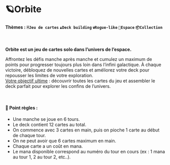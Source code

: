 # 🪐Orbite
#### Thèmes : `🃏Jeu de cartes` `♟️Deck building` `💀Rogue-like` `🌠Espace` `📦Collection`
<br>

**Orbite est un jeu de cartes solo dans l’univers de l’espace.**  

Affrontez les défis manche après manche et cumulez un maximum de points pour progresser toujours plus loin dans l’infini galactique.
À chaque victoire, débloquez de nouvelles cartes et améliorez votre deck pour repousser les limites de votre exploration.  
<ins>Votre objectif ultime</ins> : découvrir toutes les cartes du jeu et assembler le deck parfait pour explorer les confins de l’univers.

<br>

#### 📃 Point règles :
 - Une manche se joue en 6 tours.
 - Le deck contient 12 cartes au total.
 - On commence avec 3 cartes en main, puis on pioche 1 carte au début de chaque tour.
 - On ne peut avoir que 6 cartes maximum en main.
 - Chaque carte a un coût en mana.
 - Le mana disponible correspond au numéro du tour en cours (ex : 1 mana au tour 1, 2 au tour 2, etc..).